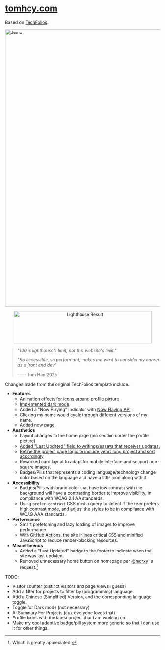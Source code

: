 # [tomhcy.com](https://tomhcy.com)

Based on [TechFolios](https://techfolios.github.io).

[<img width="1300" height="902" alt="demo" src="https://github.com/user-attachments/assets/0a8b22fa-6cd8-4217-9ef6-386aaa29e88f" />](https://tomhcy.com)


<p align="center">
<img width="449" height="105" alt="Lighthouse Result" src="https://github.com/user-attachments/assets/25ec67b6-af36-4310-b22f-68636711d68f"/>
</p>

> *"100 is lighthouse's limit, not this website's limit."*
> 
> *"So accessible, so performant, makes me want to consider my career as a front end dev"*
> 
> —— Tom Han 2025


Changes made from the original TechFolios template include:


- **Features**
    - [Animation effects for icons around profile picture](https://tomhcy.com/essays/for-this-site.html#profile-picture-animation)
    - [Implemented dark mode](https://tomhcy.com/essays/for-this-site.html#dark-mode)
    - Added a "Now Playing" Indicator with [Now Playing API](https://github.com/tom21100227/now-playing-api)
    - Clicking my name would cycle through different versions of my name.
    - [Added now page.](https://tomhcy.com/now/)
- **Aesthetics**
    - Layout changes to the home page (bio section under the profile picture)
    - [Added "Last Updated" field to writings/essays that receives updates.](https://tomhcy.com/essays/for-this-site.html#last-updated-for-writings)
    - [Refine the project page logic to include years long project and sort accordingly](https://tomhcy.com/essays/for-this-site.html#project-page-logic)
    - Reworked card layout to adapt for mobile interface and support non-square images.
    - Badges/Pills that represents a coding language/technology change color based on the language and have a little icon along with it. 
- **Accessibility**
    - Badges/Pills with brand color that have low contrast with the background will have a contrasting border to improve visibility, in compliance with WCAG 2.1 AA standards.
    - Using `prefer-contrast` CSS media query to detect if the user prefers high contrast mode, and adjust the styles to be in compliance with WCAG AAA standards.
- **Performance**
    - Smart prefetching and lazy loading of images to improve performance.
    - With GitHub Actions, the site inlines critical CSS and minified JavaScript to reduce render-blocking resources.
- **Miscellaneous**
    - Added a "Last Updated" badge to the footer to indicate when the site was last updated.
    - Removed unnecessary home button on homepage per [@mdrxy](https://github.com/mdrxy) 's request.[^1]

TODO:

- Visitor counter (distinct visitors and page views I guess)
- Add a filter for projects to filter by (programming) language.
- Add a Chinese (Simplified) Version, and the corresponding language toggle.
- Toggle for Dark mode (not necessary)
- AI Summary For Projects (cuz everyone loves that)
- Profile Icons with the latest project that I am working on. 
- Make my cool adaptive badge/pill system more generic so that I can use it for other things.


[^1]: Which is greatly appreciated.
